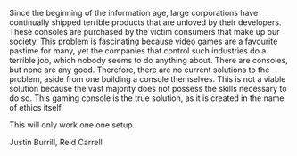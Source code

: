 Since the beginning of the information age, large corporations have continually shipped terrible products that are unloved by their developers. These consoles are purchased by the victim consumers that make up our society. This problem is fascinating because video games are a favourite pastime for many, yet the companies that control such industries do a terrible job, which nobody seems to do anything about. There are consoles, but none are any good. Therefore, there are no current solutions to the problem, aside from one building a console themselves. This is not a viable solution because the vast majority does not possess the skills necessary to do so. This gaming console is the true solution, as it is created in the name of ethics itself.

This will only work one one setup.

Justin Burrill, Reid Carrell